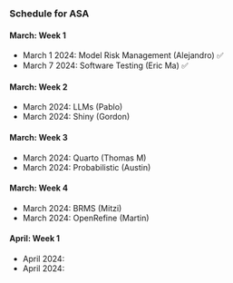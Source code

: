 ### Schedule for ASA

#### March: Week 1
- March 1 2024: Model Risk Management (Alejandro) ✅
- March 7 2024: Software Testing (Eric Ma) ✅

#### March: Week 2
- March 2024: LLMs (Pablo)
- March 2024: Shiny (Gordon)

#### March: Week 3
- March 2024: Quarto (Thomas M)
- March 2024: Probabilistic (Austin)

#### March: Week 4
- March 2024: BRMS (Mitzi)
- March 2024: OpenRefine (Martin)
  
#### April: Week 1
- April 2024:  
- April 2024:  
